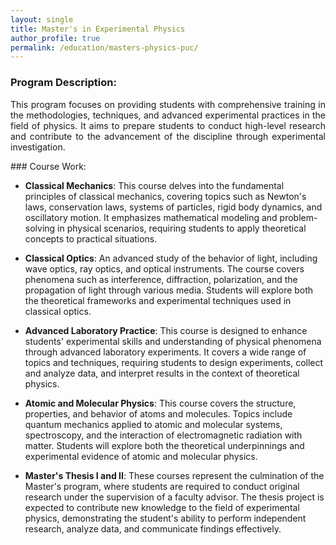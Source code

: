 ```yaml
---
layout: single  
title: Master's in Experimental Physics
author_profile: true 
permalink: /education/masters-physics-puc/
---
```

### Program Description: 
<p style="text-align: justify;">This program focuses on providing students with comprehensive training in the methodologies, techniques, and advanced experimental practices in the field of physics. It aims to prepare students to conduct high-level research and contribute to the advancement of the discipline through experimental investigation.
</p>
### Course Work: 

- **Classical Mechanics**: This course delves into the fundamental principles of classical mechanics, covering topics such as Newton's laws, conservation laws, systems of particles, rigid body dynamics, and oscillatory motion. It emphasizes mathematical modeling and problem-solving in physical scenarios, requiring students to apply theoretical concepts to practical situations.

- **Classical Optics**: An advanced study of the behavior of light, including wave optics, ray optics, and optical instruments. The course covers phenomena such as interference, diffraction, polarization, and the propagation of light through various media. Students will explore both the theoretical frameworks and experimental techniques used in classical optics.

- **Advanced Laboratory Practice**: This course is designed to enhance students' experimental skills and understanding of physical phenomena through advanced laboratory experiments. It covers a wide range of topics and techniques, requiring students to design experiments, collect and analyze data, and interpret results in the context of theoretical physics.

- **Atomic and Molecular Physics**: This course covers the structure, properties, and behavior of atoms and molecules. Topics include quantum mechanics applied to atomic and molecular systems, spectroscopy, and the interaction of electromagnetic radiation with matter. Students will explore both the theoretical underpinnings and experimental evidence of atomic and molecular physics.

- **Master's Thesis I and II**: These courses represent the culmination of the Master's program, where students are required to conduct original research under the supervision of a faculty advisor. The thesis project is expected to contribute new knowledge to the field of experimental physics, demonstrating the student's ability to perform independent research, analyze data, and communicate findings effectively.